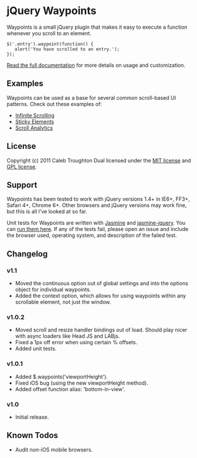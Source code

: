 # jQuery Waypoints

Waypoints is a small jQuery plugin that makes it easy to execute a function whenever you scroll to an element.

    $('.entry').waypoint(function() {
       alert('You have scrolled to an entry.');
    });

[Read the full documentation](http://imakewebthings.github.com/jquery-waypoints/#documentation) for more details on usage and customization.

## Examples

Waypoints can be used as a base for several common scroll-based UI patterns. Check out these examples of:

- [Infinite Scrolling](http://imakewebthings.github.com/jquery-waypoints/infinite-scroll)
- [Sticky Elements](http://imakewebthings.github.com/jquery-waypoints/sticky-elements)
- [Scroll Analytics](http://imakewebthings.github.com/jquery-waypoints/scroll-analytics)

## License

Copyright (c) 2011 Caleb Troughton
Dual licensed under the [MIT license](https://github.com/imakewebthings/jquery-waypoints/blob/master/MIT-license.txt) and [GPL license](https://github.com/imakewebthings/jquery-waypoints/blob/master/GPL-license.txt).

## Support

Waypoints has been tested to work with jQuery versions 1.4+ in IE6+, FF3+, Safari 4+, Chrome 6+.  Other browsers and jQuery versions may work fine, but this is all I've looked at so far.

Unit tests for Waypoints are written with [Jasmine](http://pivotal.github.com/jasmine/) and [jasmine-jquery](https://github.com/velesin/jasmine-jquery).  You can [run them here](http://imakewebthings.github.com/jquery-waypoints/test/). If any of the tests fail, please open an issue and include the browser used, operating system, and description of the failed test.</small>

## Changelog

### v1.1
- Moved the continuous option out of global settings and into the options
  object for individual waypoints.
- Added the context option, which allows for using waypoints within any
  scrollable element, not just the window.

### v1.0.2

- Moved scroll and resize handler bindings out of load.  Should play nicer with async loaders like Head JS and LABjs.
- Fixed a 1px off error when using certain % offsets.
- Added unit tests.

### v1.0.1

- Added $.waypoints('viewportHeight').
- Fixed iOS bug (using the new viewportHeight method).
- Added offset function alias: 'bottom-in-view'.

### v1.0

- Initial release.

## Known Todos

- Audit non-iOS mobile browsers.